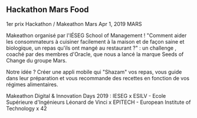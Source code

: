 ## Hackathon Mars Food

1er prix Hackathon / Makeathon Mars
Apr 1, 2019  MARS

Makeathon organisé par l'IÉSEG School of Management !
"Comment aider les consommateurs à cuisiner facilement à la maison et de façon saine et biologique, un repas qu'ils ont mangé au restaurant ?" : un challenge , coaché par des membres d'Oracle, que nous a lancé la marque Seeds of Change du groupe Mars.

Notre idée ? Créer une appli mobile qui "Shazam" vos repas, vous guide dans leur préparation et vous recommande des recettes en fonction de vos régimes alimentaires.

Makeathon Digital & Innovation Days 2019 : IESEG x ESILV - Ecole Supérieure d'Ingénieurs Léonard de Vinci x EPITECH - European Institute of Technology x 42
